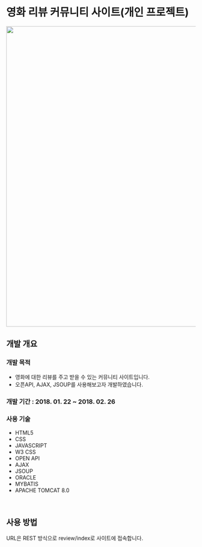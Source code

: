<h1>영화 리뷰 커뮤니티 사이트(개인 프로젝트)</h1>

<p><img src="https://s3-eu-west-1.amazonaws.com/froala-eu/temp_files%2F1527588575156-1527588575156.png" style="width: 798px;" class="fr-fic fr-dib fr-fil"></p>

<h2>개발 개요</h2>

<h3>개발 목적</h3>

<ul>
	<li>영화에 대한 리뷰를 주고 받을 수 있는 커뮤니티 사이트입니다.</li>
	<li>오픈API, AJAX, JSOUP를 사용해보고자 개발하였습니다.</li>
</ul>

<h3>개발 기간 : 2018. 01. 22 ~ 2018. 02. 26</h3>

<h3>사용 기술</h3>

<ul>
	<li>HTML5</li>
	<li>CSS</li>
	<li>JAVASCRIPT</li>
	<li>W3 CSS</li>
	<li>OPEN API</li>
	<li>AJAX</li>
	<li>JSOUP</li>
	<li>ORACLE</li>
	<li>MYBATIS</li>
	<li>APACHE TOMCAT 8.0</li>
</ul>

<p>
	<br>
</p>

<h2>사용 방법</h2>

<p>URL은 REST 방식으로 review/index로 사이트에 접속합니다.</p>
